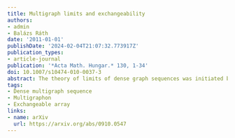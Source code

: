 ```yaml
---
title: Multigraph limits and exchangeability
authors:
- admin
- Balázs Ráth
date: '2011-01-01'
publishDate: '2024-02-04T21:07:32.773917Z'
publication_types:
- article-journal
publication: '*Acta Math. Hungar.* 130, 1-34'
doi: 10.1007/s10474-010-0037-3
abstract: The theory of limits of dense graph sequences was initiated by Lovász and Szegedy in [8]. We give a possible generalization of this theory to multigraphs. Our proofs are based on the correspondence between dense graph limits and countable, exchangeable arrays of random variables observed by Diaconis and Janson in [5]. The main ingredient in the construction of the limit object is Aldous’ representation theorem for exchangeable arrays, see [1].
tags:
- Dense multigraph sequence
- Multigraphon
- Exchangeable array
links:
- name: arXiv
  url: https://arxiv.org/abs/0910.0547
---
```

